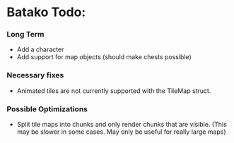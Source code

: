 # Batako Todo:

### Long Term
* Add a character
* Add support for map objects (should make chests possible)

### Necessary fixes
* Animated tiles are not currently supported with the TileMap struct.

### Possible Optimizations
* Split tile maps into chunks and only render chunks that are visible. (This may be slower in some cases. May only be useful for really large maps)
